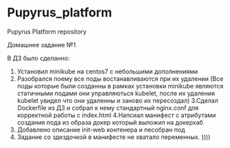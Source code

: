 # Pupyrus_platform
Pupyrus Platform repository

Домашнее задание №1

В ДЗ было сделанно:
1. Установил minikube на centos7 с небольшими дополнениями
2. Разобрался поему все поды востанавливаются при их удалении (Все поды которые были созданны в рамках установки 
minikube являются статичными подами они управляються kubelet, после их удаления kubelet увидел что они удаленны и заново их пересоздал)
3.Сделал Dockerfile из ДЗ и собрал к нему стандартный nginx.conf для корректной работы с index.html
4.Напсиал манифест с атрибутами создания пода из образа докер который выложил на докерхаб 
5. Добавлено описание init-web контенера и песобран под 
6. Задание со здездочкой в манифесте не хватало переменных.
 ))))
